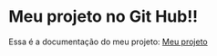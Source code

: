 # Meu projeto no Git Hub!!
Essa é a documentação do meu projeto: [Meu projeto](https://JpedroCSantos.github.io/workshop_1/)